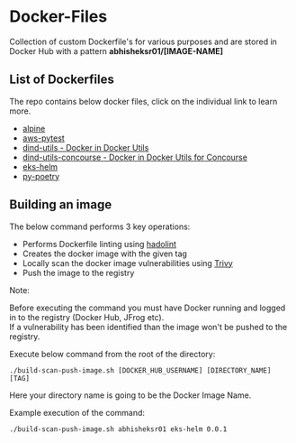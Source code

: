 # Docker-Files

Collection of custom Dockerfile's for various purposes and are stored in Docker Hub with a pattern **abhisheksr01/[IMAGE-NAME]**

## List of Dockerfiles

The repo contains below docker files, click on the individual link to learn more.

- [alpine](./alpine)
- [aws-pytest](./terraform-pytest)
- [dind-utils - Docker in Docker Utils](./dind-utils)
- [dind-utils-concourse - Docker in Docker Utils for Concourse](./dind-utils-concourse)
- [eks-helm](./eks-helm)
- [py-poetry](./py-poetry)

## Building an image

The below command performs 3 key operations:
* Performs Dockerfile linting using [hadolint](https://github.com/hadolint/hadolint)
* Creates the docker image with the given tag
* Locally scan the docker image vulnerabilities using [Trivy](https://github.com/aquasecurity/trivy)
* Push the image to the registry

Note:

Before executing the command you must have Docker running and logged in to the registry (Docker Hub, JFrog etc).</br>
If a vulnerability has been identified than the image won't be pushed to the registry.

Execute below command from the root of the directory:

```
./build-scan-push-image.sh [DOCKER_HUB_USERNAME] [DIRECTORY_NAME] [TAG]
```
Here your directory name is going to be the Docker Image Name.

Example execution of the command:
```
./build-scan-push-image.sh abhisheksr01 eks-helm 0.0.1
```
